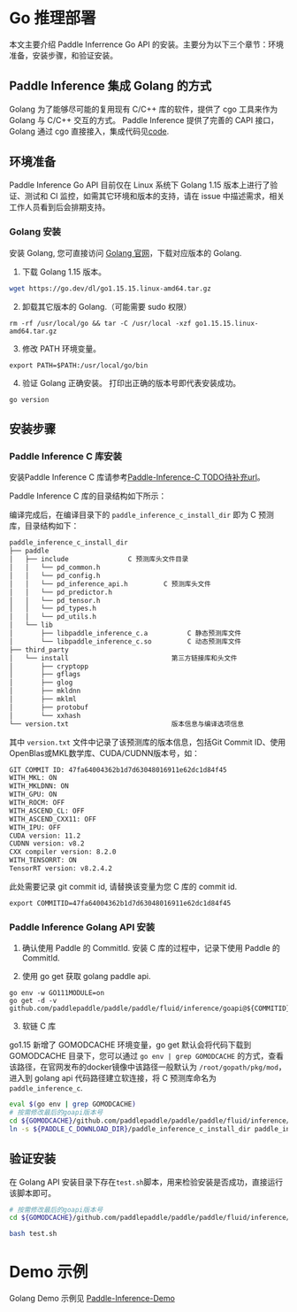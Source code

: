 # Go 推理部署

本文主要介绍 Paddle Inferrence Go API 的安装。主要分为以下三个章节：环境准备，安装步骤，和验证安装。

## Paddle Inference 集成 Golang 的方式

Golang 为了能够尽可能的复用现有 C/C++ 库的软件，提供了 cgo 工具来作为 Golang 与 C/C++ 交互的方式。 Paddle Inference 提供了完善的 CAPI 接口，Golang 通过 cgo 直接接入，集成代码见[code](https://github.com/PaddlePaddle/Paddle/tree/develop/paddle/fluid/inference/goapi).

## 环境准备

Paddle Inference Go API 目前仅在 Linux 系统下 Golang 1.15 版本上进行了验证、测试和 CI 监控，如需其它环境和版本的支持，请在 issue 中描述需求，相关工作人员看到后会排期支持。

### Golang 安装

安装 Golang, 您可直接访问 [Golang 官网](https://go.dev/dl/)，下载对应版本的 Golang.

1. 下载 Golang 1.15 版本。

```bash
wget https://go.dev/dl/go1.15.15.linux-amd64.tar.gz
```

2. 卸载其它版本的 Golang.（可能需要 sudo 权限）

```
rm -rf /usr/local/go && tar -C /usr/local -xzf go1.15.15.linux-amd64.tar.gz
```

3. 修改 PATH 环境变量。

```
export PATH=$PATH:/usr/local/go/bin
```

4. 验证 Golang 正确安装。 打印出正确的版本号即代表安装成功。

```
go version
```

## 安装步骤

### Paddle Inference C 库安装

安装Paddle Inference C 库请参考[Paddle-Inference-C TODO待补充url]()。

Paddle Inference C 库的目录结构如下所示：

编译完成后，在编译目录下的 `paddle_inference_c_install_dir` 即为 C 预测库，目录结构如下：

```bash
paddle_inference_c_install_dir
├── paddle
│   ├── include               C 预测库头文件目录
│   │   └── pd_common.h
│   │   └── pd_config.h
│   │   └── pd_inference_api.h         C 预测库头文件
│   │   └── pd_predictor.h
│   │   └── pd_tensor.h
│   │   └── pd_types.h
│   │   └── pd_utils.h
│   └── lib
│       ├── libpaddle_inference_c.a          C 静态预测库文件
│       └── libpaddle_inference_c.so         C 动态预测库文件
├── third_party
│   └── install                          第三方链接库和头文件
│       ├── cryptopp
│       ├── gflags
│       ├── glog
│       ├── mkldnn
│       ├── mklml
│       ├── protobuf
│       └── xxhash
└── version.txt                          版本信息与编译选项信息
```

其中 `version.txt` 文件中记录了该预测库的版本信息，包括Git Commit ID、使用OpenBlas或MKL数学库、CUDA/CUDNN版本号，如：

```bash
GIT COMMIT ID: 47fa64004362b1d7d63048016911e62dc1d84f45
WITH_MKL: ON
WITH_MKLDNN: ON
WITH_GPU: ON
WITH_ROCM: OFF
WITH_ASCEND_CL: OFF
WITH_ASCEND_CXX11: OFF
WITH_IPU: OFF
CUDA version: 11.2
CUDNN version: v8.2
CXX compiler version: 8.2.0
WITH_TENSORRT: ON
TensorRT version: v8.2.4.2
```

此处需要记录 git commit id, 请替换该变量为您 C 库的 commit id.
```
export COMMITID=47fa64004362b1d7d63048016911e62dc1d84f45
```

### Paddle Inference Golang API 安装

1. 确认使用 Paddle 的 CommitId. 安装 C 库的过程中，记录下使用 Paddle 的 CommitId.

2. 使用 go get 获取 golang paddle api.

```
go env -w GO111MODULE=on
go get -d -v github.com/paddlepaddle/paddle/paddle/fluid/inference/goapi@${COMMITID}
```

3. 软链 C 库

go1.15 新增了 GOMODCACHE 环境变量，go get 默认会将代码下载到 GOMODCACHE 目录下，您可以通过 `go env | grep GOMODCACHE` 的方式，查看该路径，在官网发布的docker镜像中该路径一般默认为 `/root/gopath/pkg/mod`，进入到 golang api 代码路径建立软连接，将 C 预测库命名为 `paddle_inference_c`.

```bash
eval $(go env | grep GOMODCACHE)
# 按需修改最后的goapi版本号
cd ${GOMODCACHE}/github.com/paddlepaddle/paddle/paddle/fluid/inference/goapi\@v0.0.0-20210623023452-0722297d9b8c/
ln -s ${PADDLE_C_DOWNLOAD_DIR}/paddle_inference_c_install_dir paddle_inference_c
```

## 验证安装

在 Golang API 安装目录下存在`test.sh`脚本，用来检验安装是否成功，直接运行该脚本即可。

```bash
# 按需修改最后的goapi版本号
cd ${GOMODCACHE}/github.com/paddlepaddle/paddle/paddle/fluid/inference/goapi\@v0.0.0-20210623023452-0722297d9b8c/

bash test.sh
```

# Demo 示例

Golang Demo 示例见 [Paddle-Inference-Demo](https://github.com/PaddlePaddle/Paddle-Inference-Demo/tree/master/go)

